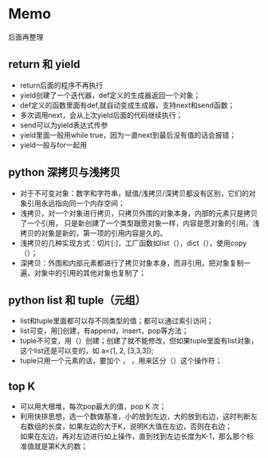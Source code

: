 # Memo

后面再整理

## return 和 yield

- return后面的程序不再执行
- yield创建了一个迭代器，def定义的生成器返回一个对象；
- def定义的函数里面有def,就自动变成生成器，支持next和send函数；
- 多次调用next，会从上次yield后面的代码继续执行；
- send可以为yield表达式传参
- yield里面一般用while true，因为一直next到最后没有值的话会报错；
- yield一般与for一起用


## python 深拷贝与浅拷贝

- 对于不可变对象：数字和字符串，赋值/浅拷贝/深拷贝都没有区别，它们的对象引用永远指向同一个内存空间；
- 浅拷贝，对一个对象进行拷贝，只拷贝外围的对象本身，内部的元素只是拷贝了一个引用， 只是新创建了一个类型跟愿对象一样，内容是愿对象的引用。浅拷贝的对象是新的，第一项的引用内容是久的。
- 浅拷贝的几种实现方式：切片[:]，工厂函数如list（），dict（），使用copy（）；
- 深拷贝：外围和内部元素都进行了拷贝对象本身，而非引用。把对象复制一遍，对象中的引用的其他对象也复制了；

## python list 和 tuple（元组）

- list和tuple里面都可以存不同类型的值；都可以通过索引访问；
- list可变，用[]创建，有append，insert，pop等方法；
- tuple不可变，用（）创建；创建了就不能修改，但如果tuple里面有list对象，这个list还是可以变的，如 a=(1, 2, [3,3,3]);
- tuple只用一个元素的话，要加个 ， ，用来区分（）这个操作符；

## top K

- 可以用大根堆，每次pop最大的值，pop K 次；
- 利用快排思想，选一个数做基准，小的放到左边，大的放到右边，这时判断左右数组的长度，如果左边的大于K，说明K大值在左边，否则在右边；    
  如果在左边，再对左边进行如上操作，直到找到左边长度为K-1，那么那个标准值就是第K大的数；


